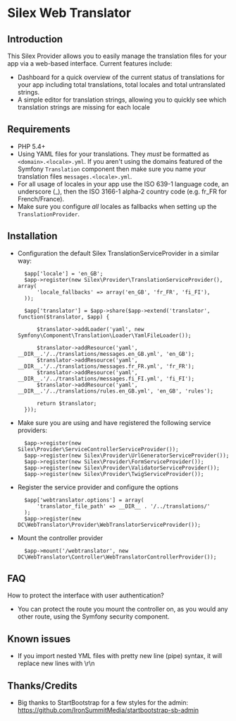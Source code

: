 # Silex Web Translator

## Introduction

This Silex Provider allows you to easily manage the translation files for your app via a web-based interface. Current features include:

* Dashboard for a quick overview of the current status of translations for your app including total translations, total locales and total untranslated strings.
* A simple editor for translation strings, allowing you to quickly see which translation strings are missing for each locale

## Requirements

* PHP 5.4+
* Using YAML files for your translations. They *must* be formatted as `<domain>.<locale>.yml`. If you aren't using the domains featured of the Symfony `Translation` component then make sure you name your translation files `messages.<locale>.yml`.
* For all usage of locales in your app use the ISO 639-1 language code, an underscore (_), then the ISO 3166-1 alpha-2 country code (e.g. fr_FR for French/France).
* Make sure you configure *all* locales as fallbacks when setting up the `TranslationProvider`.

## Installation

* Configuration the default Silex TranslationServiceProvider in a similar way:

        $app['locale'] = 'en_GB';
        $app->register(new Silex\Provider\TranslationServiceProvider(), array(
            'locale_fallbacks' => array('en_GB', 'fr_FR', 'fi_FI'),
        ));
        
        $app['translator'] = $app->share($app->extend('translator', function($translator, $app) {
        
            $translator->addLoader('yaml', new Symfony\Component\Translation\Loader\YamlFileLoader());
        
            $translator->addResource('yaml', __DIR__.'/../translations/messages.en_GB.yml', 'en_GB');
            $translator->addResource('yaml', __DIR__.'/../translations/messages.fr_FR.yml', 'fr_FR');
            $translator->addResource('yaml', __DIR__.'/../translations/messages.fi_FI.yml', 'fi_FI');
            $translator->addResource('yaml', __DIR__.'/../translations/rules.en_GB.yml', 'en_GB', 'rules');
        
            return $translator;
        }));

* Make sure you are using and have registered the following service providers:

        $app->register(new Silex\Provider\ServiceControllerServiceProvider());
        $app->register(new Silex\Provider\UrlGeneratorServiceProvider());
        $app->register(new Silex\Provider\FormServiceProvider());
        $app->register(new Silex\Provider\ValidatorServiceProvider());
        $app->register(new Silex\Provider\TwigServiceProvider());
        
* Register the service provider and configure the options

        $app['webtranslator.options'] = array(
            'translator_file_path' => __DIR__ . '/../translations/'
        );
        $app->register(new DC\WebTranslator\Provider\WebTranslatorServiceProvider());
        
* Mount the controller provider

        $app->mount('/webtranslator', new DC\WebTranslator\Controller\WebTranslatorControllerProvider());

## FAQ

How to protect the interface with user authentication?

* You can protect the route you mount the controller on, as you would any other route, using the Symfony security component.

## Known issues

* If you import nested YML files with pretty new line (pipe) syntax, it will replace new lines with \r\n

## Thanks/Credits

* Big thanks to StartBootstrap for a few styles for the admin: https://github.com/IronSummitMedia/startbootstrap-sb-admin